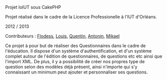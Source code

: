 Projet IoIUT sous CakePHP

Projet réalisé dans le cadre de la Licence Professionelle à l'IUT d'Orléans.

2012 / 2013

Contributeurs : [Flodess](https://github.com/Flodess), [Louis](https://github.com/virtual-dev), [Quentin](https://github.com/kount-dev), [Antonin](https://github.com/antoninh), [Mikael](https://github.com/whiteslash)


Ce projet à pour but de réaliser des Questionnaires dans le cadre de l'éducation. Il dispose d'un système d'authentification, et d'un système complet autour de l'édition de questionnaires, de questions etc etc ainsi que l'import XML. De plus, il y a possibilité de créer nos propres type de question selon des modèles déjà présent, ainsi n'importe qui s'y connaissant un minimum peut ajouter et personnaliser ses questions.

